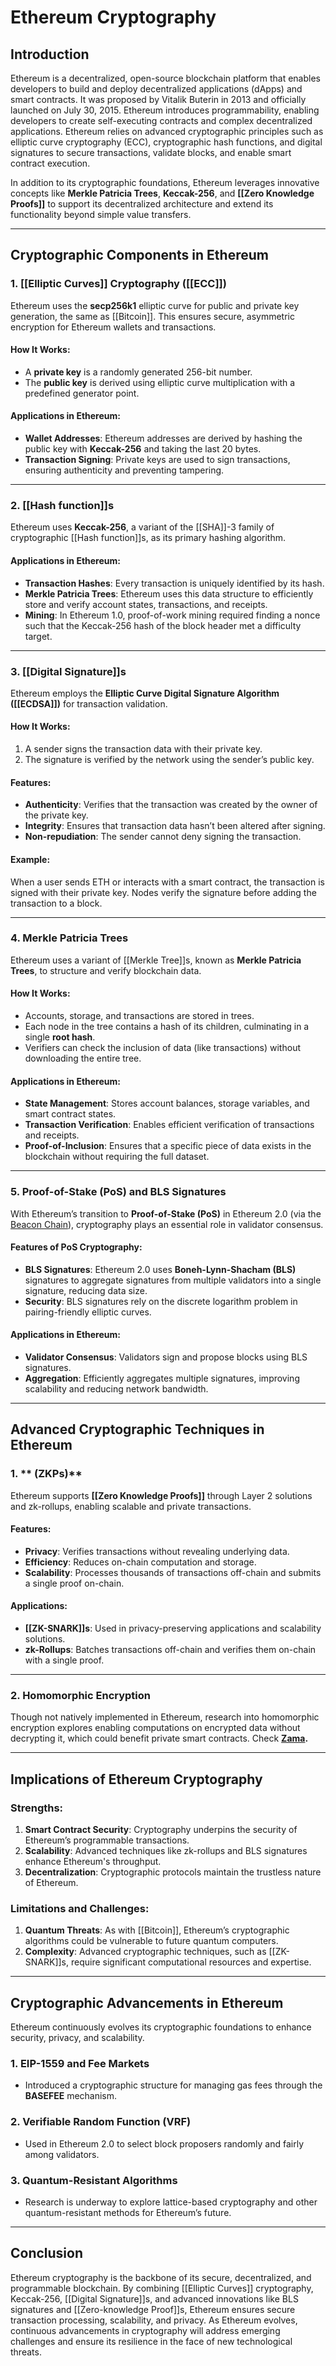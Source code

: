 # Ethereum Cryptography

## Introduction

Ethereum is a decentralized, open-source blockchain platform that enables developers to build and deploy decentralized applications (dApps) and smart contracts. It was proposed by Vitalik Buterin in 2013 and officially launched on July 30, 2015. Ethereum introduces programmability, enabling developers to create self-executing contracts and complex decentralized applications.
Ethereum relies on advanced cryptographic principles such as elliptic curve cryptography (ECC), cryptographic hash functions, and digital signatures to secure transactions, validate blocks, and enable smart contract execution.

In addition to its cryptographic foundations, Ethereum leverages innovative concepts like **Merkle Patricia Trees**, **Keccak-256**, and **[[Zero Knowledge Proofs]]** to support its decentralized architecture and extend its functionality beyond simple value transfers.

---

## Cryptographic Components in Ethereum

### 1. **[[Elliptic Curves]] Cryptography ([[ECC]])**

Ethereum uses the **secp256k1** elliptic curve for public and private key generation, the same as [[Bitcoin]]. This ensures secure, asymmetric encryption for Ethereum wallets and transactions.

#### How It Works:
- A **private key** is a randomly generated 256-bit number.
- The **public key** is derived using elliptic curve multiplication with a predefined generator point.

#### Applications in Ethereum:
- **Wallet Addresses**: Ethereum addresses are derived by hashing the public key with **Keccak-256** and taking the last 20 bytes.
- **Transaction Signing**: Private keys are used to sign transactions, ensuring authenticity and preventing tampering.

---

### 2. **[[Hash function]]s**

Ethereum uses **Keccak-256**, a variant of the [[SHA]]-3 family of cryptographic [[Hash function]]s, as its primary hashing algorithm.

#### Applications in Ethereum:
- **Transaction Hashes**: Every transaction is uniquely identified by its hash.
- **Merkle Patricia Trees**: Ethereum uses this data structure to efficiently store and verify account states, transactions, and receipts.
- **Mining**: In Ethereum 1.0, proof-of-work mining required finding a nonce such that the Keccak-256 hash of the block header met a difficulty target.

---

### 3. **[[Digital Signature]]s**

Ethereum employs the **Elliptic Curve Digital Signature Algorithm ([[ECDSA]])** for transaction validation.

#### How It Works:
1. A sender signs the transaction data with their private key.
2. The signature is verified by the network using the sender’s public key.

#### Features:
- **Authenticity**: Verifies that the transaction was created by the owner of the private key.
- **Integrity**: Ensures that transaction data hasn’t been altered after signing.
- **Non-repudiation**: The sender cannot deny signing the transaction.

#### Example:
When a user sends ETH or interacts with a smart contract, the transaction is signed with their private key. Nodes verify the signature before adding the transaction to a block.

---

### 4. **Merkle Patricia Trees**

Ethereum uses a variant of [[Merkle Tree]]s, known as **Merkle Patricia Trees**, to structure and verify blockchain data.

#### How It Works:
- Accounts, storage, and transactions are stored in trees.
- Each node in the tree contains a hash of its children, culminating in a single **root hash**.
- Verifiers can check the inclusion of data (like transactions) without downloading the entire tree.

#### Applications in Ethereum:
- **State Management**: Stores account balances, storage variables, and smart contract states.
- **Transaction Verification**: Enables efficient verification of transactions and receipts.
- **Proof-of-Inclusion**: Ensures that a specific piece of data exists in the blockchain without requiring the full dataset.

---

### 5. **Proof-of-Stake (PoS) and BLS Signatures**

With Ethereum’s transition to **Proof-of-Stake (PoS)** in Ethereum 2.0 (via the [Beacon Chain](https://ethereum.org/en/roadmap/beacon-chain/)), cryptography plays an essential role in validator consensus.

#### Features of PoS Cryptography:
- **BLS Signatures**: Ethereum 2.0 uses **Boneh-Lynn-Shacham (BLS)** signatures to aggregate signatures from multiple validators into a single signature, reducing data size.
- **Security**: BLS signatures rely on the discrete logarithm problem in pairing-friendly elliptic curves.

#### Applications in Ethereum:
- **Validator Consensus**: Validators sign and propose blocks using BLS signatures.
- **Aggregation**: Efficiently aggregates multiple signatures, improving scalability and reducing network bandwidth.

---

## Advanced Cryptographic Techniques in Ethereum

### 1. ** (ZKPs)**

Ethereum supports **[[Zero Knowledge Proofs]]** through Layer 2 solutions and zk-rollups, enabling scalable and private transactions.

#### Features:
- **Privacy**: Verifies transactions without revealing underlying data.
- **Efficiency**: Reduces on-chain computation and storage.
- **Scalability**: Processes thousands of transactions off-chain and submits a single proof on-chain.

#### Applications:
- **[[ZK-SNARK]]s**: Used in privacy-preserving applications and scalability solutions.
- **zk-Rollups**: Batches transactions off-chain and verifies them on-chain with a single proof.

---

### 2. **Homomorphic Encryption**

Though not natively implemented in Ethereum, research into homomorphic encryption explores enabling computations on encrypted data without decrypting it, which could benefit private smart contracts. Check **[Zama](https://www.zama.ai/).**

---

## Implications of Ethereum Cryptography

### Strengths:
1. **Smart Contract Security**: Cryptography underpins the security of Ethereum’s programmable transactions.
2. **Scalability**: Advanced techniques like zk-rollups and BLS signatures enhance Ethereum's throughput.
3. **Decentralization**: Cryptographic protocols maintain the trustless nature of Ethereum.

### Limitations and Challenges:
1. **Quantum Threats**: As with [[Bitcoin]], Ethereum’s cryptographic algorithms could be vulnerable to future quantum computers.
2. **Complexity**: Advanced cryptographic techniques, such as [[ZK-SNARK]]s, require significant computational resources and expertise.

---

## Cryptographic Advancements in Ethereum

Ethereum continuously evolves its cryptographic foundations to enhance security, privacy, and scalability.

### 1. **EIP-1559 and Fee Markets**
- Introduced a cryptographic structure for managing gas fees through the **BASEFEE** mechanism.

### 2. **Verifiable Random Function (VRF)**
- Used in Ethereum 2.0 to select block proposers randomly and fairly among validators.

### 3. **Quantum-Resistant Algorithms**
- Research is underway to explore lattice-based cryptography and other quantum-resistant methods for Ethereum’s future.

---

## Conclusion

Ethereum cryptography is the backbone of its secure, decentralized, and programmable blockchain. By combining [[Elliptic Curves]] cryptography, Keccak-256, [[Digital Signature]]s, and advanced innovations like BLS signatures and [[Zero-knowledge Proof]]s, Ethereum ensures secure transaction processing, scalability, and privacy. As Ethereum evolves, continuous advancements in cryptography will address emerging challenges and ensure its resilience in the face of new technological threats.
